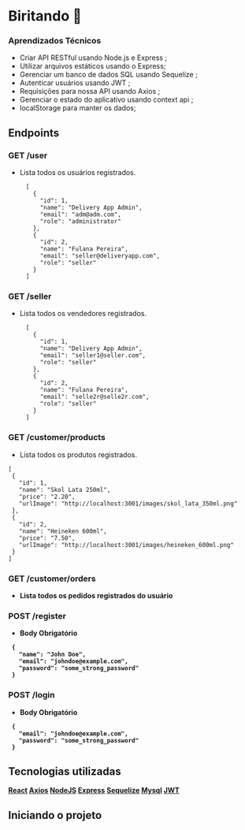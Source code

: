 # Biritando 🍺

### Aprendizados Técnicos

 - Criar API RESTful usando Node.js e Express ;
 - Utilizar arquivos estáticos usando o Express;
 - Gerenciar um banco de dados SQL usando Sequelize ;
 - Autenticar usuários usando JWT ;
 - Requisições para nossa API usando Axios ;
 - Gerenciar o estado do aplicativo usando context api ;
 - localStorage para manter os dados;

## Endpoints

 ### GET <b>/user</b>
  - Lista todos os usuários registrados.
   ```
        [
          {
            "id": 1,
            "name": "Delivery App Admin",
            "email": "adm@adm.com",
            "role": "administrator"
          },
          {
            "id": 2,
            "name": "Fulana Pereira",
            "email": "seller@deliveryapp.com",
            "role": "seller"
          }
        ]
   ```
   
   
   ### GET <b>/seller</b>
  - Lista todos os vendedores registrados.
   ```
        [
          {
            "id": 1,
            "name": "Delivery App Admin",
            "email": "seller1@seller.com",
            "role": "seller"
          },
          {
            "id": 2,
            "name": "Fulana Pereira",
            "email": "selle2r@selle2r.com",
            "role": "seller"
          }
        ]
   ```
   
   ### GET <b>/customer/products</b>
  - Lista todos os produtos registrados.
   ```
  [     
    {
      "id": 1,
      "name": "Skol Lata 250ml",
      "price": "2.20",
      "urlImage": "http://localhost:3001/images/skol_lata_350ml.png"
    },
    {
      "id": 2,
      "name": "Heineken 600ml",
      "price": "7.50",
      "urlImage": "http://localhost:3001/images/heineken_600ml.png"
    }
  ]
   ```
   
   ### GET <b>/customer/orders
   - Lista todos os pedidos registrados do usuário
  
   
   ### POST <b>/register</b>
   - Body Obrigatório
   ```
    {
      "name": "John Doe",
      "email": "johndoe@example.com",
      "password": "some_strong_password"
    }
   
   ```
   
   ### POST <b>/login</b>
   - Body Obrigatório
   ```
    {
      "email": "johndoe@example.com",
      "password": "some_strong_password"
    }
   
   ```
  
  ## Tecnologias utilizadas
  
   <a href="https://react.dev/" target="_blank">React</a>
   <a href="https://axios-http.com/ptbr/" target="_blank">Axios</a>
   <a href="https://nodejs.org/en/about" target="_blank">NodeJS</a>
   <a href="https://expressjs.com/" target="_blank">Express</a>
   <a href="https://sequelize.org/" target="_blank">Sequelize</a>
   <a href="https://www.mysql.com/" target="_blank">Mysql</a>
   <a href="https://jwt.io/" target="_blank">JWT</a>
  
  ## Iniciando o projeto
   
